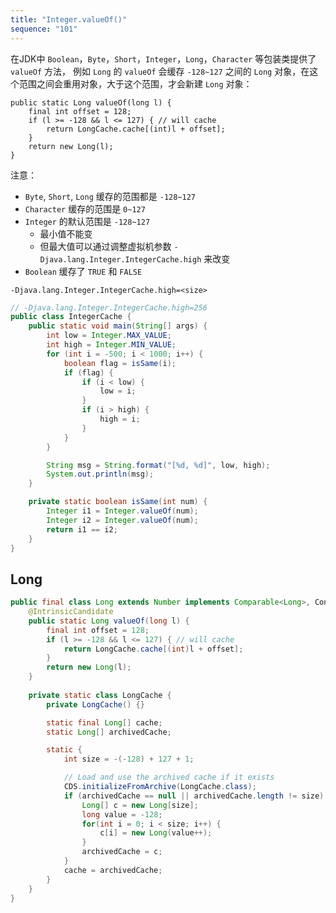 ```yaml
---
title: "Integer.valueOf()"
sequence: "101"
---
```


在JDK中 `Boolean`，`Byte`，`Short`，`Integer`，`Long`，`Character` 等包装类提供了 `valueOf` 方法，
例如 `Long` 的 `valueOf` 会缓存 `-128~127` 之间的 `Long` 对象，在这个范围之间会重用对象，大于这个范围，才会新建 `Long` 对象：

```text
public static Long valueOf(long l) {
    final int offset = 128;
    if (l >= -128 && l <= 127) { // will cache
        return LongCache.cache[(int)l + offset];
    }
    return new Long(l);
}
```

注意：

- `Byte`, `Short`, `Long` 缓存的范围都是 `-128~127`
- `Character` 缓存的范围是 `0~127`
- `Integer` 的默认范围是 `-128~127`
    - 最小值不能变
    - 但最大值可以通过调整虚拟机参数 `-Djava.lang.Integer.IntegerCache.high` 来改变
- `Boolean` 缓存了 `TRUE` 和 `FALSE`

```text
-Djava.lang.Integer.IntegerCache.high=<size>
```

```java
// -Djava.lang.Integer.IntegerCache.high=256
public class IntegerCache {
    public static void main(String[] args) {
        int low = Integer.MAX_VALUE;
        int high = Integer.MIN_VALUE;
        for (int i = -500; i < 1000; i++) {
            boolean flag = isSame(i);
            if (flag) {
                if (i < low) {
                    low = i;
                }
                if (i > high) {
                    high = i;
                }
            }
        }

        String msg = String.format("[%d, %d]", low, high);
        System.out.println(msg);
    }

    private static boolean isSame(int num) {
        Integer i1 = Integer.valueOf(num);
        Integer i2 = Integer.valueOf(num);
        return i1 == i2;
    }
}
```

## Long

```java
public final class Long extends Number implements Comparable<Long>, Constable, ConstantDesc {
    @IntrinsicCandidate
    public static Long valueOf(long l) {
        final int offset = 128;
        if (l >= -128 && l <= 127) { // will cache
            return LongCache.cache[(int)l + offset];
        }
        return new Long(l);
    }
  
    private static class LongCache {
        private LongCache() {}

        static final Long[] cache;
        static Long[] archivedCache;

        static {
            int size = -(-128) + 127 + 1;

            // Load and use the archived cache if it exists
            CDS.initializeFromArchive(LongCache.class);
            if (archivedCache == null || archivedCache.length != size) {
                Long[] c = new Long[size];
                long value = -128;
                for(int i = 0; i < size; i++) {
                    c[i] = new Long(value++);
                }
                archivedCache = c;
            }
            cache = archivedCache;
        }
    }
}
```
